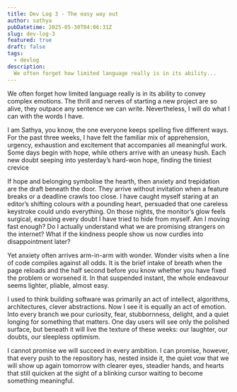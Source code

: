 ```yaml
---
title: Dev Log 3 - The easy way out
author: sathya
pubDatetime: 2025-05-30T04:06:31Z
slug: dev-log-3
featured: true
draft: false
tags:
  - devlog
description:
  We often forget how limited language really is in its ability...
---
```


We often forget how limited language really is in its ability to convey complex emotions. The thrill and nerves of starting a new project are so alive, they outpace any sentence we can write. Nevertheless, I will do what I can with the words I have.

I am Sathya, you know, the one everyone keeps spelling five different ways. For the past three weeks, I have felt the familiar mix of apprehension, urgency, exhaustion and excitement that accompanies all meaningful work. Some days begin with hope, while others arrive with an uneasy hush. Each new doubt seeping into yesterday’s hard-won hope, finding the tiniest crevice

If hope and belonging symbolise the hearth, then anxiety and trepidation are the draft beneath the door. They arrive without invitation when a feature breaks or a deadline crawls too close. I have caught myself staring at an editor’s shifting colours with a pounding heart, persuaded that one careless keystroke could undo everything. On those nights, the monitor’s glow feels surgical, exposing every doubt I have tried to hide from myself. Am I moving fast enough? Do I actually understand what we are promising strangers on the internet? What if the kindness people show us now curdles into disappointment later?

Yet anxiety often arrives arm-in-arm with wonder. Wonder visits when a line of code compiles against all odds. It is the brief intake of breath when the page reloads and the half second before you know whether you have fixed the problem or worsened it. In that suspended instant, the whole endeavour seems lighter, pliable, almost easy.

I used to think building software was primarily an act of intellect, algorithms, architectures, clever abstractions. Now I see it is equally an act of emotion. Into every branch we pour curiosity, fear, stubbornness, delight, and a quiet longing for something that matters. One day users will see only the polished surface, but beneath it will live the texture of these weeks: our laughter, our doubts, our sleepless optimism.

I cannot promise we will succeed in every ambition. I can promise, however, that every push to the repository has, nested inside it, the quiet vow that we will show up again tomorrow with clearer eyes, steadier hands, and hearts that still quicken at the sight of a blinking cursor waiting to become something meaningful.
